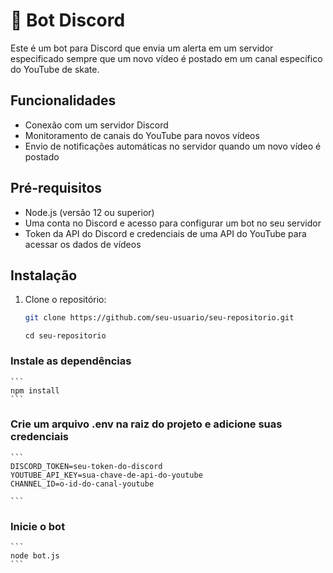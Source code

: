 # 🤖 Bot Discord

Este é um bot para Discord que envia um alerta em um servidor especificado sempre que um novo vídeo é postado em um canal específico do YouTube de skate.

## Funcionalidades

- Conexão com um servidor Discord
- Monitoramento de canais do YouTube para novos vídeos
- Envio de notificações automáticas no servidor quando um novo vídeo é postado

## Pré-requisitos

- Node.js (versão 12 ou superior)
- Uma conta no Discord e acesso para configurar um bot no seu servidor
- Token da API do Discord e credenciais de uma API do YouTube para acessar os dados de vídeos

## Instalação

1. Clone o repositório:

   ```bash
   git clone https://github.com/seu-usuario/seu-repositorio.git
   ```
   ```
   cd seu-repositorio
   ```


### Instale as dependências

    ```
    npm install
    ```

### Crie um arquivo .env na raiz do projeto e adicione suas credenciais

    ```
    DISCORD_TOKEN=seu-token-do-discord
    YOUTUBE_API_KEY=sua-chave-de-api-do-youtube
    CHANNEL_ID=o-id-do-canal-youtube

    ```

### Inicie o bot

    ```
    node bot.js
    ```